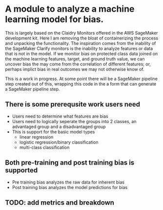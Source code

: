 # A module to analyze a machine learning model for bias.
This is largely based on the Claidry Monitors offered in the AWS SageMaker development kit. Here I am removing the bloat of containerizing the process and unpacking the functionality. The inspiration comes from the inability of the SageMaker Clarify monitors is the inability to analyze features or data that is not in the model. If we monitor bias on protected class data joined on the machine learning features, target, and ground truth value, we can uncover bias the may come from the correlation of different features; or, perhaps implict bias in real outcomes we may not otherwise know of.

This is a work in progress. At some point there will be a SageMaker pipeline step created out of this, wrapping this code in the a form that can generate a SageMaker pipeline step.

## There is some prerequsite work users need
- Users need to determine what features are bias
- Users need to logically seperate the groups into 2 classes, an advantaged group and a disadvantaged group
- This is support for the basic model types
    - linear regression
    - logistic regression/binary classification
    - multi-class classification

## Both pre-training and post training bias is supported
- Pre training bias analyzes the raw data for inherent bias
- Post training bias analyzes the model predictions for bias

## TODO: add metrics and breakdown
